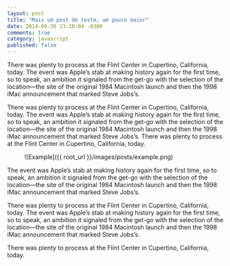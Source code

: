 ```yaml
---
layout: post
title: "Mais um post de teste, um pouco maior"
date: 2014-09-26 23:10:04 -0300
comments: true
category: javascript
published: false
---
```


There was plenty to process at the Flint Center in Cupertino, California, today. The event was Apple’s stab at making history again for the first time, so to speak, an ambition it signaled from the get-go with the<!-- more --> selection of the location—the site of the original 1984 Macintosh launch and then the 1998 iMac announcement that marked Steve Jobs’s.

There was plenty to process at the Flint Center in Cupertino, California, today. The event was Apple’s stab at making history again for the first time, so to speak, an ambition it signaled from the get-go with the selection of the location—the site of the original 1984 Macintosh launch and then the 1998 iMac announcement that marked Steve Jobs’s. There was plenty to process at the Flint Center in Cupertino, California, today.

<figure>
  ![Example]({{ root_url }}/images/posts/example.png)
</figure>

The event was Apple’s stab at making history again for the first time, so to speak, an ambition it signaled from the get-go with the selection of the location—the site of the original 1984 Macintosh launch and then the 1998 iMac announcement that marked Steve Jobs’s.

There was plenty to process at the Flint Center in Cupertino, California, today. The event was Apple’s stab at making history again for the first time, so to speak, an ambition it signaled from the get-go with the selection of the location—the site of the original 1984 Macintosh launch and then the 1998 iMac announcement that marked Steve Jobs’s.

There was plenty to process at the Flint Center in Cupertino, California, today.

